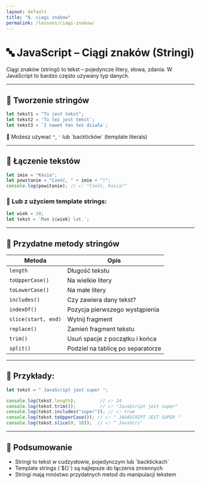 ```yaml
---
layout: default
title: "8. ciagi znakow"
permalink: /lessons/ciagi-znakow/
---
```


# 🔤 JavaScript – Ciągi znaków (Stringi)

Ciągi znaków (stringi) to tekst – pojedyncze litery, słowa, zdania. W JavaScript to bardzo często używany typ danych.

---

## 🔹 Tworzenie stringów

```js
let tekst1 = "To jest tekst";
let tekst2 = 'To też jest tekst';
let tekst3 = `I nawet ten też działa`;
```

📌 Możesz używać `"`, `'` lub \`backticków\` (template literals)

---

## 🧪 Łączenie tekstów

```js
let imie = "Kasia";
let powitanie = "Cześć, " + imie + "!";
console.log(powitanie); // 👉 "Cześć, Kasia!"
```

### 🔹 Lub z użyciem template strings:

```js
let wiek = 30;
let tekst = `Mam ${wiek} lat.`;
```

---

## 🔧 Przydatne metody stringów

| Metoda             | Opis                                         |
|--------------------|----------------------------------------------|
| `length`           | Długość tekstu                               |
| `toUpperCase()`    | Na wielkie litery                            |
| `toLowerCase()`    | Na małe litery                               |
| `includes()`       | Czy zawiera dany tekst?                      |
| `indexOf()`        | Pozycja pierwszego wystąpienia               |
| `slice(start, end)`| Wytnij fragment                              |
| `replace()`        | Zamień fragment tekstu                       |
| `trim()`           | Usuń spacje z początku i końca               |
| `split()`          | Podziel na tablicę po separatorze            |

---

## 📄 Przykłady:

```js
let tekst = " JavaScript jest super ";

console.log(tekst.length);         // 👉 24
console.log(tekst.trim());         // 👉 "JavaScript jest super"
console.log(tekst.includes("super")); // 👉 true
console.log(tekst.toUpperCase()); // 👉 " JAVASCRIPT JEST SUPER "
console.log(tekst.slice(0, 10));  // 👉 " JavaScri"
```

---

## 🧠 Podsumowanie

- Stringi to tekst w cudzysłowie, pojedynczym lub \`backtickach`
- Template strings (\`${}`) są najlepsze do łączenia zmiennych
- Stringi mają mnóstwo przydatnych metod do manipulacji tekstem

